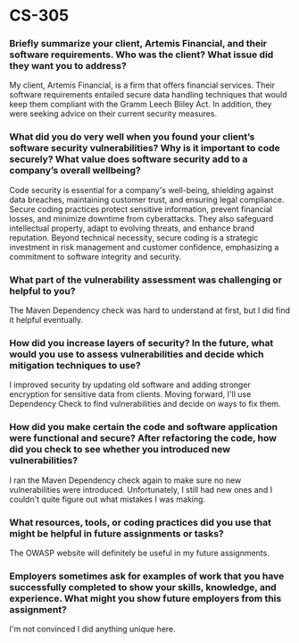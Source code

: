 # CS-305
### Briefly summarize your client, Artemis Financial, and their software requirements. Who was the client? What issue did they want you to address?
My client, Artemis Financial, is a firm that offers financial services. Their software requirements entailed secure data handling techniques that would keep them compliant with the Gramm Leech Bliley Act. In addition, they were seeking advice on their current security measures.
### What did you do very well when you found your client’s software security vulnerabilities? Why is it important to code securely? What value does software security add to a company’s overall wellbeing?
Code security is essential for a company's well-being, shielding against data breaches, maintaining customer trust, and ensuring legal compliance. Secure coding practices protect sensitive information, prevent financial losses, and minimize downtime from cyberattacks. They also safeguard intellectual property, adapt to evolving threats, and enhance brand reputation. Beyond technical necessity, secure coding is a strategic investment in risk management and customer confidence, emphasizing a commitment to software integrity and security.
### What part of the vulnerability assessment was challenging or helpful to you?
The Maven Dependency check was hard to understand at first, but I did find it helpful eventually. 
### How did you increase layers of security? In the future, what would you use to assess vulnerabilities and decide which mitigation techniques to use?
I improved security by updating old software and adding stronger encryption for sensitive data from clients. Moving forward, I'll use Dependency Check to find vulnerabilities and decide on ways to fix them.
### How did you make certain the code and software application were functional and secure? After refactoring the code, how did you check to see whether you introduced new vulnerabilities?
I ran the Maven Dependency check again to make sure no new vulnerabilities were introduced. Unfortunately, I still had new ones and I couldn't quite figure out what mistakes I was making.
### What resources, tools, or coding practices did you use that might be helpful in future assignments or tasks?
The OWASP website will definitely be useful in my future assignments.
### Employers sometimes ask for examples of work that you have successfully completed to show your skills, knowledge, and experience. What might you show future employers from this assignment?
I'm not convinced I did anything unique here. 
